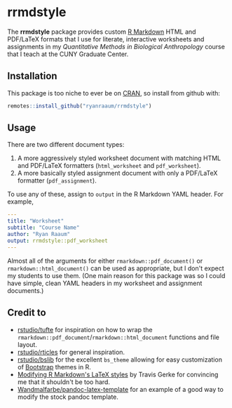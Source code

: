 
# rrmdstyle

<!-- badges: start -->
<!-- badges: end -->

The **rrmdstyle** package provides custom [R Markdown](https://rmarkdown.rstudio.com) HTML and PDF/LaTeX formats that I use for literate, interactive worksheets and assignments in my *Quantitative Methods in Biological Anthropology* course that I teach at the CUNY Graduate Center. 

## Installation

This package is too niche to ever be on [CRAN](https://CRAN.R-project.org), so install from github with:

``` r
remotes::install_github("ryanraaum/rrmdstyle")
```

## Usage

There are two different document types:

1. A more aggressively styled worksheet document with matching HTML and PDF/LaTeX formatters (`html_worksheet` and `pdf_worksheet`).
2. A more basically styled assignment document with only a PDF/LaTeX formatter (`pdf_assignment`).

To use any of these, assign to `output` in the R Markdown YAML header. For example,

```yaml
---
title: "Worksheet"
subtitle: "Course Name"
author: "Ryan Raaum"
output: rrmdstyle::pdf_worksheet
---
```

Almost all of the arguments for either `rmarkdown::pdf_document()` or `rmarkdown::html_document()` can be used as appropriate, but I don't expect my students to use them. (One main reason for this package was so I could have simple, clean YAML headers in my worksheet and assignment documents.)

## Credit to

- [rstudio/tufte](https://github.com/rstudio/tufte) for inspiration on how to wrap the `rmarkdown::pdf_document`/`rmarkdown::html_document` functions and file layout.
- [rstudio/rticles](https://github.com/rstudio/rticles) for general inspiration.
- [rstudio/bslib](https://github.com/rstudio/bslib) for the excellent `bs_theme` allowing for easy customization of [Bootstrap](https://getbootstrap.com) themes in R.
- [Modifying R Markdown's LaTeX styles](https://www.gerkelab.com/blog/2019/04/manipulating-latex-in-rmd/) by Travis Gerke for convincing me that it shouldn't be too hard.
- [Wandmalfarbe/pandoc-latex-template](https://github.com/Wandmalfarbe/pandoc-latex-template) for an example of a good way to modify the stock pandoc template. 

